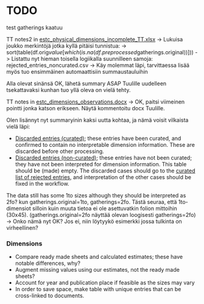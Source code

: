 # TODO

test gatherings kaatuu

TT notes2 in [estc_physical_dimensions_incomplete_TT.xlsx](estc_physical_dimensions_incomplete_TT.xlsx)
-> Lukuisa joukko merkintöjä jotka kyllä pitäisi tunnistua:
   -> sort(table(df.orig$value[which(is.na(df.preprocessed$gatherings.original))]))
   -> Listattu nyt hieman toisella logiikalla suunnilleen samoja: rejected_entries_noncurated.csv
   -> Käy molemmat läpi, tarvittaessa lisää myös tuo ensimmäinen automaattisiin summaustauluihin

Alla olevat sinänsä OK, lähetä summary ASAP Tuulille uudelleen tsekattavaksi kunhan tuo yllä oleva on vielä tehty.

TT notes in [estc_dimensions_observations.docx](estc_dimensions_observations.docx)
-> OK, paitsi viimeinen pointti jonka katson erikseen. Näytä kommentoitu docx Tuulille.

Olen lisännyt nyt summaryinin kaksi uutta kohtaa, ja nämä voisit vilkaista vielä läpi:
  * [Discarded entries (curated)](rejected_entries_curated.csv); these entries have been curated, and confirmed to contain no interpretable dimension information. These are discarded before other processing.
  * [Discarded entries (non-curated)](rejected_entries_noncurated.csv); these entries have not been curated; they have not been interpreted for dimension information. This table should be (made) empty. The discarded cases should go to the [curated list of rejected entries](rejected_entries_curated.csv), and interpretation of the other cases should be fixed in the workflow.

The data still has some 1to sizes although they should be interpreted
as 2fo?  kun gatherings.original=1to, gatherings=2fo. Tästä seuraa,
että 1to-dimensiot silloin kuin muuta tietoa ei ole asettuvatkin
folion mittoihin (30x45). (gatherings.original=2fo näyttää olevan
loogisesti gatherings=2fo)
-> Onko nämä nyt OK? Jos ei, niin löytyykö esimerkki jossa tulkinta on virheellinen?



### Dimensions

  * Compare ready made sheets and calculated estimates; these have notable differences, why?
  * Augment missing values using our estimates, not the ready made sheets?
  * Account for year and publication place if feasible as the sizes may vary
  * In order to save space, make table with unique entries that can be cross-linked to documents.